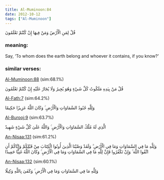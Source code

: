 ```yaml
---
title: Al-Muminoon:84
date: 2012-10-12
tags: ["Al-Muminoon"]
---
```

قُلْ لِمَنِ الْأَرْضُ وَمَنْ فِيهَا إِنْ كُنْتُمْ تَعْلَمُونَ
### meaning: 
Say, ‘To whom does the earth belong and whoever it contains, if you know?’
### similar verses: 

[Al-Muminoon:88](/23/88) (sim:68.1%)

قُلْ مَنْ بِيَدِهِ مَلَكُوتُ كُلِّ شَيْءٍ وَهُوَ يُجِيرُ وَلَا يُجَارُ عَلَيْهِ إِنْ كُنْتُمْ تَعْلَمُونَ

[Al-Fath:7](/48/7) (sim:64.2%)

وَلِلَّهِ جُنُودُ السَّمَاوَاتِ وَالْأَرْضِ ۚ وَكَانَ اللَّهُ عَزِيزًا حَكِيمًا

[Al-Burooj:9](/85/9) (sim:63.7%)

الَّذِي لَهُ مُلْكُ السَّمَاوَاتِ وَالْأَرْضِ ۚ وَاللَّهُ عَلَىٰ كُلِّ شَيْءٍ شَهِيدٌ

[An-Nisaa:131](/4/131) (sim:61.2%)

وَلِلَّهِ مَا فِي السَّمَاوَاتِ وَمَا فِي الْأَرْضِ ۗ وَلَقَدْ وَصَّيْنَا الَّذِينَ أُوتُوا الْكِتَابَ مِنْ قَبْلِكُمْ وَإِيَّاكُمْ أَنِ اتَّقُوا اللَّهَ ۚ وَإِنْ تَكْفُرُوا فَإِنَّ لِلَّهِ مَا فِي السَّمَاوَاتِ وَمَا فِي الْأَرْضِ ۚ وَكَانَ اللَّهُ غَنِيًّا حَمِيدًا

[An-Nisaa:132](/4/132) (sim:60.1%)

وَلِلَّهِ مَا فِي السَّمَاوَاتِ وَمَا فِي الْأَرْضِ ۚ وَكَفَىٰ بِاللَّهِ وَكِيلًا
